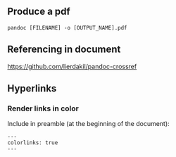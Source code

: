 ## Produce a pdf

`pandoc [FILENAME] -o [OUTPUT_NAME].pdf`


## Referencing in document

https://github.com/lierdakil/pandoc-crossref


## Hyperlinks

### Render links in color
Include in preamble (at the beginning of the document):
```
---
colorlinks: true
---
```



